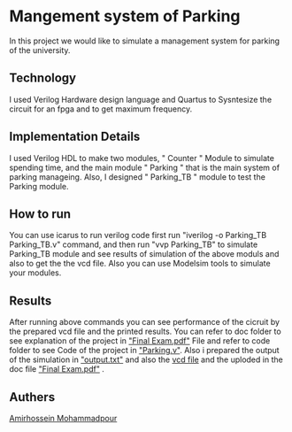 # Mangement system of Parking
  In this project we would like to simulate a management system for parking of the university.
## Technology
  I used Verilog Hardware design language and Quartus to Sysntesize the circuit for an fpga and to get maximum frequency. 
## Implementation Details
  I used Verilog HDL to make two modules, " Counter " Module to simulate spending time, and the main module " Parking " that is the main system of parking manageing.
  Also, I designed " Parking_TB " module to test the Parking module. 
## How to run
You can use icarus to run verilog code 
first run "iverilog -o Parking_TB Parking_TB.v" command, and then run "vvp Parking_TB" to simulate Parking_TB module and see results of simulation of the above moduls and also to get the the vcd file.
Also you can use Modelsim tools to simulate your modules.
## Results 
After running above commands you can see performance of the cicruit by the prepared vcd file and the printed results.
You can refer to doc folder to see explanation of the project in ["Final Exam.pdf"](https://github.com/stevem2012/DSD_-Project/blob/main/Doc/Final%20Exam.pdf) File and refer to code folder to see Code of the project in ["Parking.v"](https://github.com/stevem2012/DSD_-Project/blob/main/Code/Parking.v). Also i prepared the output of the simulation in ["output.txt"](https://github.com/stevem2012/DSD_-Project/blob/main/Doc/output.txt) and also the [vcd file](https://github.com/stevem2012/DSD_-Project/blob/main/Doc/Parking.vcd) and the uploded in the doc file ["Final Exam.pdf"](https://github.com/stevem2012/DSD_-Project/blob/main/Doc/Final%20Exam.pdf) .
## Authers
[Amirhossein Mohammadpour](https://github.com/stevem2012)
